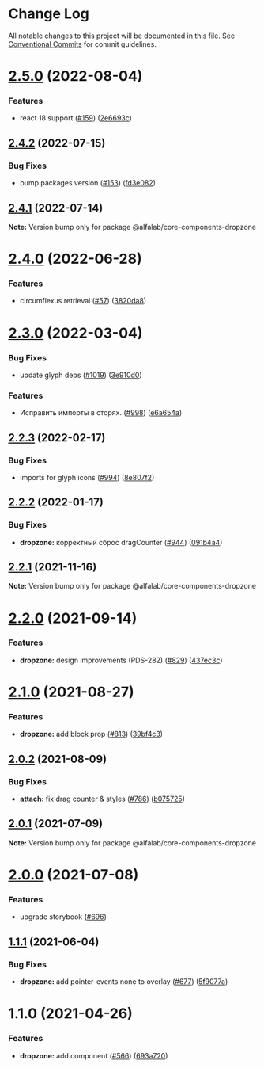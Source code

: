 # Change Log

All notable changes to this project will be documented in this file.
See [Conventional Commits](https://conventionalcommits.org) for commit guidelines.

# [2.5.0](https://github.com/core-ds/core-components/compare/@alfalab/core-components-dropzone@2.4.2...@alfalab/core-components-dropzone@2.5.0) (2022-08-04)


### Features

* react 18 support ([#159](https://github.com/core-ds/core-components/issues/159)) ([2e6693c](https://github.com/core-ds/core-components/commit/2e6693c62f534e333aadb7d3fff4ffd78ac84c63))





## [2.4.2](https://github.com/core-ds/core-components/compare/@alfalab/core-components-dropzone@2.4.1...@alfalab/core-components-dropzone@2.4.2) (2022-07-15)


### Bug Fixes

* bump packages version ([#153](https://github.com/core-ds/core-components/issues/153)) ([fd3e082](https://github.com/core-ds/core-components/commit/fd3e08205672129cdce04e1000c673f2cd9c10da))





## [2.4.1](https://github.com/core-ds/core-components/compare/@alfalab/core-components-dropzone@2.4.0...@alfalab/core-components-dropzone@2.4.1) (2022-07-14)

**Note:** Version bump only for package @alfalab/core-components-dropzone





# [2.4.0](https://github.com/core-ds/core-components/compare/@alfalab/core-components-dropzone@2.3.3...@alfalab/core-components-dropzone@2.4.0) (2022-06-28)


### Features

* circumflexus retrieval ([#57](https://github.com/core-ds/core-components/issues/57)) ([3820da8](https://github.com/core-ds/core-components/commit/3820da818bcdcbee6904c648b3e29c3c828fe202))





# [2.3.0](https://github.com/core-ds/core-components/compare/@alfalab/core-components-dropzone@2.2.3...@alfalab/core-components-dropzone@2.3.0) (2022-03-04)


### Bug Fixes

* update glyph deps ([#1019](https://github.com/core-ds/core-components/issues/1019)) ([3e910d0](https://github.com/core-ds/core-components/commit/3e910d0801c4c46bcd399163200c1f7bfaba375e))


### Features

* Исправить импорты в сторях. ([#998](https://github.com/core-ds/core-components/issues/998)) ([e6a654a](https://github.com/core-ds/core-components/commit/e6a654a0599451c7d149484cb61d8067eed083b7))





## [2.2.3](https://github.com/core-ds/core-components/compare/@alfalab/core-components-dropzone@2.2.2...@alfalab/core-components-dropzone@2.2.3) (2022-02-17)


### Bug Fixes

* imports for glyph icons ([#994](https://github.com/core-ds/core-components/issues/994)) ([8e807f2](https://github.com/core-ds/core-components/commit/8e807f26abf0f942fe8eadbd201caecb297b35dc))





## [2.2.2](https://github.com/core-ds/core-components/compare/@alfalab/core-components-dropzone@2.2.1...@alfalab/core-components-dropzone@2.2.2) (2022-01-17)


### Bug Fixes

* **dropzone:** корректный сброс dragCounter ([#944](https://github.com/core-ds/core-components/issues/944)) ([091b4a4](https://github.com/core-ds/core-components/commit/091b4a4b2f42fb0b84581c875a18c14c735eb92b))





## [2.2.1](https://github.com/core-ds/core-components/compare/@alfalab/core-components-dropzone@2.2.0...@alfalab/core-components-dropzone@2.2.1) (2021-11-16)

**Note:** Version bump only for package @alfalab/core-components-dropzone





# [2.2.0](https://github.com/core-ds/core-components/compare/@alfalab/core-components-dropzone@2.1.0...@alfalab/core-components-dropzone@2.2.0) (2021-09-14)


### Features

* **dropzone:** design improvements (PDS-282) ([#829](https://github.com/core-ds/core-components/issues/829)) ([437ec3c](https://github.com/core-ds/core-components/commit/437ec3c80c507a37c8a24106a6ee6514abd68d04))





# [2.1.0](https://github.com/core-ds/core-components/compare/@alfalab/core-components-dropzone@2.0.2...@alfalab/core-components-dropzone@2.1.0) (2021-08-27)


### Features

* **dropzone:** add block prop ([#813](https://github.com/core-ds/core-components/issues/813)) ([39bf4c3](https://github.com/core-ds/core-components/commit/39bf4c3158525d419c75aedec8be81e4a4bb90da))





## [2.0.2](https://github.com/core-ds/core-components/compare/@alfalab/core-components-dropzone@2.0.1...@alfalab/core-components-dropzone@2.0.2) (2021-08-09)


### Bug Fixes

* **attach:** fix drag counter & styles ([#786](https://github.com/core-ds/core-components/issues/786)) ([b075725](https://github.com/core-ds/core-components/commit/b0757250ea57a6e5db64a5026315f8837e8a3303))





## [2.0.1](https://github.com/core-ds/core-components/compare/@alfalab/core-components-dropzone@2.0.0...@alfalab/core-components-dropzone@2.0.1) (2021-07-09)

**Note:** Version bump only for package @alfalab/core-components-dropzone





# [2.0.0](https://github.com/core-ds/core-components/compare/@alfalab/core-components-dropzone@1.1.1...@alfalab/core-components-dropzone@2.0.0) (2021-07-08)


### Features

* upgrade storybook ([#696](https://github.com/core-ds/core-components/issues/696))

## [1.1.1](https://github.com/core-ds/core-components/compare/@alfalab/core-components-dropzone@1.1.0...@alfalab/core-components-dropzone@1.1.1) (2021-06-04)


### Bug Fixes

* **dropzone:** add pointer-events none to overlay ([#677](https://github.com/core-ds/core-components/issues/677)) ([5f9077a](https://github.com/core-ds/core-components/commit/5f9077a7c6c88272c7e9e67ec243488249cc5ded))





# 1.1.0 (2021-04-26)


### Features


* **dropzone:** add component ([#566](https://github.com/core-ds/core-components/issues/566)) ([693a720](https://github.com/core-ds/core-components/commit/693a720202d78d47e39954edff7b72335904d714))
